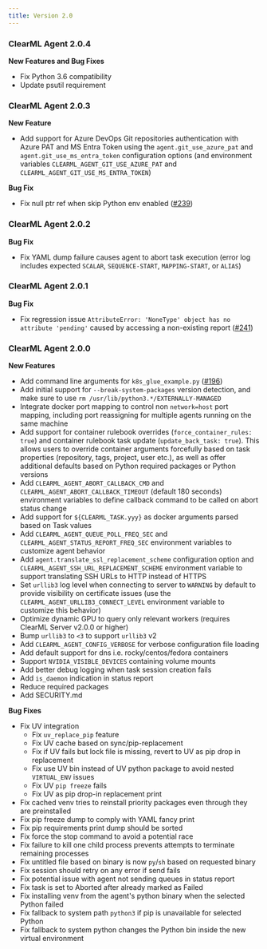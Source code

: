 ```yaml
---
title: Version 2.0
---
```


### ClearML Agent 2.0.4

**New Features and Bug Fixes**
* Fix Python 3.6 compatibility
* Update psutil requirement

### ClearML Agent 2.0.3

**New Feature**
* Add support for Azure DevOps Git repositories authentication with Azure PAT and MS Entra Token using the `agent.git_use_azure_pat` 
  and `agent.git_use_ms_entra_token` configuration options (and environment variables `CLEARML_AGENT_GIT_USE_AZURE_PAT` 
  and `CLEARML_AGENT_GIT_USE_MS_ENTRA_TOKEN`)

**Bug Fix**
* Fix null ptr ref when skip Python env enabled ([#239](https://github.com/clearml/clearml-agent/issues/239))

### ClearML Agent 2.0.2

**Bug Fix**
* Fix YAML dump failure causes agent to abort task execution (error log includes expected `SCALAR`, `SEQUENCE-START`, `MAPPING-START`, or `ALIAS`)

### ClearML Agent 2.0.1

**Bug Fix**
* Fix regression issue `AttributeError: 'NoneType' object has no attribute 'pending'` caused by accessing a non-existing report ([#241](https://github.com/clearml/clearml-agent/issues/241))

### ClearML Agent 2.0.0

**New Features**
* Add command line arguments for `k8s_glue_example.py` ([#196](https://github.com/clearml/clearml-agent/pull/196))
* Add initial support for `--break-system-packages` version detection, and make sure to use `rm /usr/lib/python3.*/EXTERNALLY-MANAGED`
* Integrate docker port mapping to control non `network=host` port mapping, including port reassigning for multiple agents running on the same machine
* Add support for container rulebook overrides (`force_container_rules: true`) and container rulebook task update 
  (`update_back_task: true`). This allows users to override container arguments forcefully based on task properties
  (repository, tags, project, user etc.), as well as offer additional defaults based on Python required packages or Python versions
* Add `CLEARML_AGENT_ABORT_CALLBACK_CMD` and `CLEARML_AGENT_ABORT_CALLBACK_TIMEOUT` (default 180 seconds) environment 
  variables to define callback command to be called on abort status change
* Add support for `${CLEARML_TASK.yyy}` as docker arguments parsed based on Task values
* Add `CLEARML_AGENT_QUEUE_POLL_FREQ_SEC` and `CLEARML_AGENT_STATUS_REPORT_FREQ_SEC` environment variables to customize agent behavior
* Add `agent.translate_ssl_replacement_scheme` configuration option and `CLEARML_AGENT_SSH_URL_REPLACEMENT_SCHEME` environment 
  variable to support translating SSH URLs to HTTP instead of HTTPS
* Set `urllib3` log level when connecting to server to `WARNING` by default to provide visibility on certificate issues 
  (use the `CLEARML_AGENT_URLLIB3_CONNECT_LEVEL` environment variable to customize this behavior)
* Optimize dynamic GPU to query only relevant workers (requires ClearML Server v2.0.0 or higher)
* Bump `urllib3` to `<3` to support `urllib3` v2
* Add `CLEARML_AGENT_CONFIG_VERBOSE` for verbose configuration file loading
* Add default support for dns i.e. rocky/centos/fedora containers
* Support `NVIDIA_VISIBLE_DEVICES` containing volume mounts
* Add better debug logging when task session creation fails
* Add `is_daemon` indication in status report
* Reduce required packages
* Add SECURITY.md

**Bug Fixes**
* Fix UV integration
  * Fix `uv_replace_pip` feature
  * Fix UV cache based on sync/pip-replacement
  * Fix if UV fails but lock file is missing, revert to UV as pip drop in replacement
  * Fix use UV bin instead of UV python package to avoid nested `VIRTUAL_ENV` issues
  * Fix UV `pip freeze` fails
  * Fix UV as pip drop-in replacement print
* Fix cached venv tries to reinstall priority packages even through they are preinstalled
* Fix pip freeze dump to comply with YAML fancy print
* Fix pip requirements print dump should be sorted
* Fix force the stop command to avoid a potential race
* Fix failure to kill one child process prevents attempts to terminate remaining processes
* Fix untitled file based on binary is now `py`/`sh` based on requested binary
* Fix session should retry on any error if send fails
* Fix potential issue with agent not sending queues in status report
* Fix task is set to Aborted after already marked as Failed
* Fix installing venv from the agent's python binary when the selected Python failed
* Fix fallback to system path `python3` if pip is unavailable for selected Python 
* Fix fallback to system python changes the Python bin inside the new virtual environment